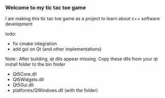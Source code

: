 ### Welcome to my tic tac toe game

I am making this tic tac toe game as a project to learn about c++ software development

todo:
- fix cmake integration
- add gui on Qt (and other implementations)

Note : After building, qt dlls appear missing.
Copy these dlls from your qt install folder to the bin folder
- Qt5Core.dll
- Qt5Widgets.dll
- Qt5Gui.dll
- platforms/QWindows.dll (with the folder)
